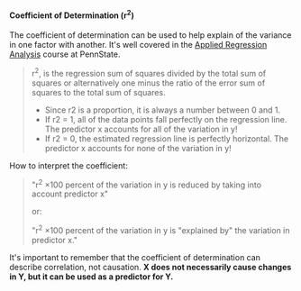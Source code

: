 #### Coefficient of Determination (r<sup>2</sup>)
The coefficient of determination can be used to help explain of the variance in one factor with another.
It's well covered in the [Applied Regression Analysis](https://online.stat.psu.edu/stat462/node/95/) course at PennState. 
>r<sup>2</sup>, is the regression sum of squares divided by the total sum of squares
>or alternatively one minus the ratio of the error sum of squares to the total sum of squares.
> - Since r2 is a proportion, it is always a number between 0 and 1.
> - If r2 = 1, all of the data points fall perfectly on the regression line. The predictor x accounts for all of the
> variation in y!
> - If r2 = 0, the estimated regression line is perfectly horizontal. The predictor x accounts for none of the
> variation in y!

How to interpret the coefficient:
> "r<sup>2</sup> ×100 percent of the variation in y is reduced by taking into account predictor x"
> 
> or:
> 
> "r<sup>2</sup> ×100 percent of the variation in y is "explained by" the variation in predictor x."

It's important to remember that the coefficient of determination can describe correlation, not causation. 
**X does not necessarily cause changes in Y, but it can be used as a predictor for Y.**
